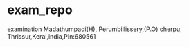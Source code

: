 # exam_repo
examination
Madathumpadi(H),
Perumbillissery,(P.O) cherpu,
Thrissur,Keral,india,PIn:680561
